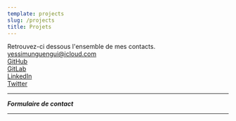 ```yaml
---
template: projects
slug: /projects
title: Projets
---
```


Retrouvez-ci dessous l'ensemble de mes contacts.
<br/>
[yessimunguengui@icloud.com]('yessimunguengui@icloud.com')
<br/>
<a href="https://github.com/yxssi" target="_blank">GitHub</a>
<br/>
<a href="https://gitlab.com/yxssi" target="_blank">GitLab</a>
<br/>
<a href="https://www.linkedin.com/in/yessimunguengui/" target="_blank">LinkedIn</a>
<br/>
<a href="https://twitter.com/yessimunguengui" target="_blank">Twitter</a>

---

**_Formulaire de contact_**

---
